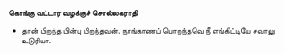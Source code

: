 **கொங்கு வட்டார வழக்குச் சொல்லகராதி**
- தான் பிறந்த பின்பு பிறந்தவன். நாங்காணப் பொறந்தவெ நீ எங்கிட்டியே சவாலு உடுரியா.

